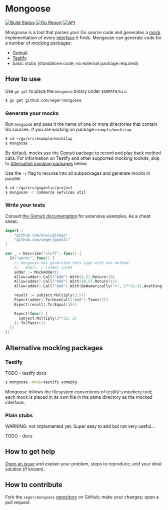 # Mongoose

[![Build Status](https://travis-ci.org/xeger/mongoose.png)](https://travis-ci.org/xeger/mongoose) [![Go Report](https://goreportcard.com/badge/github.com/xeger/mongoose)](https://goreportcard.com/report/github.com/xeger/mongoose) [![API](https://img.shields.io/badge/API-godoc-blue.svg)](https://godoc.org/github.com/xeger/mongoose)

Mongoose is a tool that parses your Go source code and generates a [mock](https://en.wikipedia.org/wiki/Mock_object) implementation of every [interface](https://gobyexample.com/interfaces) it finds. Mongoose can generate code for a number of mocking packages:

 * [Gomuti](https://github.com/xeger/gomuti)
 * [Testify](https://github.com/stretchr/testify)
 * basic stubs (standalone code; no external package required)

## How to use

Use `go get` to place the `mongoose` binary under `$GOPATH/bin`:

```bash
$ go get github.com/xeger/mongoose
```
### Generate your mocks

Run `mongoose` and pass it the name of one or more directories that contain Go sources. If you are working on package `example/mockitup`:

```bash
$ cd ~/go/src/example/mockitup
$ mongoose .
```

By default, mocks use the [Gomuti](https://github.com/xeger/gomuti) package to record and play back method calls. For information on Testify and other supported mocking toolkits, skip to [Alternative mocking packages](#alternative-mocking-packages) below.

Use the `-r` flag to recurse into all subpackages and generate mocks in parallel.

```bash
$ cd ~/go/src/gigantic/project
$ mongoose -r commerce services util
```

### Write your tests

Consult [the Gomuti documentation](https://github.com/xeger/gomuti) for extensive examples. As a cheat sheet:

```go
import (
  . "github.com/onsi/ginkgo"
  . "github.com/xeger/gomuti"
)

var _ = Describe("stuff", func() {
  It("works", func() {
    // mongoose has generated this type with one method:
    //   Add(l, r int64) int64
    adder := MockAdder{}
    Allow(adder).Call("Add").With(5,5).Return(10)
    Allow(adder).Call("Add").With(10,5).Return(15)
    Allow(adder).Call("Add").With(BeNumerically(">", 2**31-1),Anything()).Panic()

    result := subject.Multiply(3,5))
    Expect(adder).To(HaveCall("Add").Times(2))
    Expect(result).To(Equal(15))    

    Expect(func() {
      subject.Multiply(2**32, 2)
    }).To(Panic())
  })
})
```

## Alternative mocking packages

### Testify

TODO - testify docs

```bash
$ mongoose -mock=testify somepkg
```

Mongoose follows the filesystem conventions of testify's mockery tool; each mock is placed in its own file in the same directory as the mocked interface.

### Plain stubs

WARNING: not implemented yet. Super easy to add but not very useful...

TODO - docs

## How to get help

[Open an issue](https://github.com/xeger/mongoose/issues/new) and explain your problem, steps to reproduce, and your ideal solution (if known).

## How to contribute

Fork the `xeger/mongoose` [repository](https://github.com/xeger/mongoose) on GitHub; make your changes; open a pull request.
